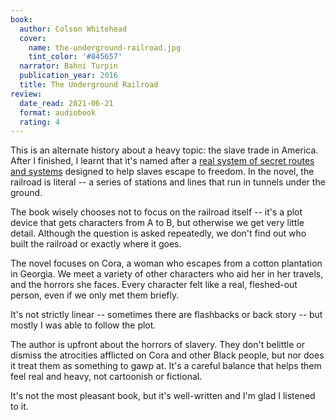 ```yaml
---
book:
  author: Colson Whitehead
  cover:
    name: the-underground-railroad.jpg
    tint_color: '#845657'
  narrator: Bahni Turpin
  publication_year: 2016
  title: The Underground Railroad
review:
  date_read: 2021-06-21
  format: audiobook
  rating: 4
---
```


This is an alternate history about a heavy topic: the slave trade in America.
After I finished, I learnt that it's named after a [real system of secret routes and systems](https://en.wikipedia.org/wiki/Underground_Railroad) designed to help slaves escape to freedom.
In the novel, the railroad is literal -- a series of stations and lines that run in tunnels under the ground.

The book wisely chooses not to focus on the railroad itself -- it's a plot device that gets characters from A to B, but otherwise we get very little detail.
Although the question is asked repeatedly, we don't find out who built the railroad or exactly where it goes.

The novel focuses on Cora, a woman who escapes from a cotton plantation in Georgia.
We meet a variety of other characters who aid her in her travels, and the horrors she faces.
Every character felt like a real, fleshed-out person, even if we only met them briefly.

It's not strictly linear -- sometimes there are flashbacks or back story -- but mostly I was able to follow the plot.

The author is upfront about the horrors of slavery.
They don't belittle or dismiss the atrocities afflicted on Cora and other Black people, but nor does it treat them as something to gawp at.
It's a careful balance that helps them feel real and heavy, not cartoonish or fictional.

It's not the most pleasant book, but it's well-written and I'm glad I listened to it.